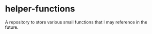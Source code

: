 # helper-functions

A repository to store various small functions that I may reference in the future.
